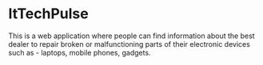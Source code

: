 ItTechPulse
===========
This is a web application where people can find information about the best dealer to repair broken or malfunctioning parts of their electronic devices such as - laptops, mobile phones, gadgets.
